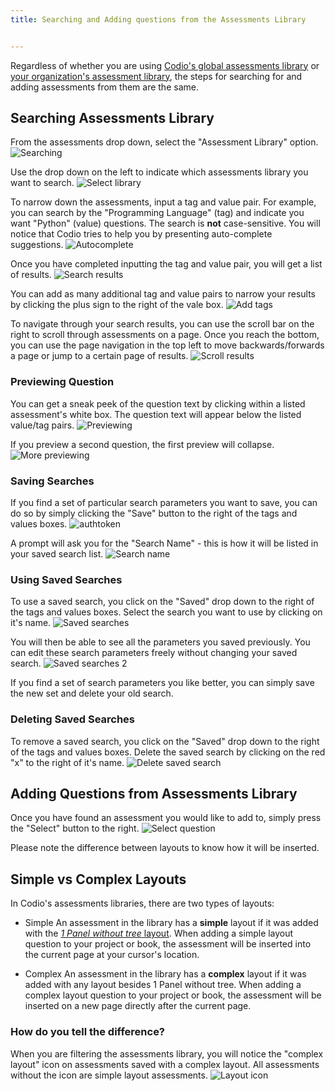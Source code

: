 ```yaml
---
title: Searching and Adding questions from the Assessments Library


---
```

Regardless of whether you are using [Codio's global assessments library](/content/authoring/assessments-library/global-assessments-library) or [your organization's assessment library](/dashboard/create/createlibrary), the steps for searching for and adding assessments from them are the same.

## Searching Assessments Library
From the assessments drop down, select the "Assessment Library" option.
<img alt="Searching" src="/img/addFromLib.png" class="simple"/>

Use the drop down on the left to indicate which assessments library you want to search.
<img alt="Select library" src="/img/selectLib.png" class="simple"/>

To narrow down the assessments, input a tag and value pair. For example, you can search by the "Programming Language" (tag) and indicate you want "Python" (value) questions. The search is **not** case-sensitive. You will notice that Codio tries to help you by presenting auto-complete suggestions.
<img alt="Autocomplete" src="/img/autoComplete.png" class="simple"/>

Once you have completed inputting the tag and value pair, you will get a list of results.
<img alt="Search results" src="/img/searchResults.png" class="simple"/>

You can add as many additional tag and value pairs to narrow your results by clicking the plus sign to the right of the vale box.
<img alt="Add tags" src="/img/doubleTags.png" class="simple"/>

To navigate through your search results, you can use the scroll bar on the right to scroll through assessments on a page. Once you reach the bottom, you can use the page navigation in the top left to move backwards/forwards a page or jump to a certain page of results.
<img alt="Scroll results" src="/img/scrollThrough.png" class="simple"/>

<a name="previewQuestion"></a>
### Previewing Question
You can get a sneak peek of the question text by clicking within a listed assessment's white box. The question text will appear below the listed value/tag pairs.
<img alt="Previewing" src="/img/previewQuestion1.png" class="simple"/>

If you preview a second question, the first preview will collapse.
<img alt="More previewing" src="/img/previewQuestion2.png" class="simple"/>

### Saving Searches
If you find a set of particular search parameters you want to save, you can do so by simply clicking the "Save" button to the right of the tags and values boxes.
<img alt="authtoken" src="/img/doubleTags2.png" class="simple"/>

A prompt will ask you for the "Search Name" - this is how it will be listed in your saved search list.
<img alt="Search name" src="/img/nameSearch.png" class="simple"/>

### Using Saved Searches
To use a saved search, you click on the "Saved" drop down to the right of the tags and values boxes. Select the search you want to use by clicking on it's name.
<img alt="Saved searches" src="/img/savedSearch.png" class="simple"/>

You will then be able to see all the parameters you saved previously. You can edit these search parameters freely without changing your saved search.
<img alt="Saved searches 2" src="/img/savedSearch2.png" class="simple"/>

If you find a set of search parameters you like better, you can simply save the new set and delete your old search.

### Deleting Saved Searches
To remove a saved search, you click on the "Saved" drop down to the right of the tags and values boxes. Delete the saved search by clicking on the red "x" to the right of it's name.
<img alt="Delete saved search" src="/img/savedSearchDelete.png" class="simple"/>

<a name="addQuestion"></a>
## Adding Questions from Assessments Library
Once you have found an assessment you would like to add to, simply press the "Select" button to the right.
<img alt="Select question" src="/img/selectQuestion.png" class="simple"/>

Please note the difference between layouts to know how it will be inserted.

<a name="simpleComplex"></a>
## Simple vs Complex Layouts
In Codio's assessments libraries, there are two types of layouts:

- Simple
  An assessment in the library has a **simple** layout if it was added with the [*1 Panel without tree* layout](/content/authoring/settings-actions/page/). When adding a simple layout question to your project or book, the assessment will be inserted into the current page at your cursor's location.

- Complex
  An assessment in the library has a **complex** layout if it was added with any layout besides 1 Panel without tree. When adding a complex layout question to your project or book, the assessment will be inserted on a new page directly after the current page.

### How do you tell the difference?
When you are filtering the assessments library, you will notice the "complex layout" icon on assessments saved with a complex layout. All assessments without the icon are simple layout assessments.
<img alt="Layout icon" src="/img/complexLayoutIcon.png" class="simple"/>